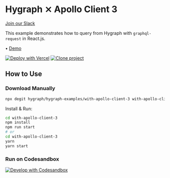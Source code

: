 # Hygraph ⨯ Apollo Client 3

[Join our Slack](https://slack.hygraph.com)

This example demonstrates how to query from Hygraph with `graphql-request` in React.js.

• [Demo](https://hygraph-with-apollo-client-3.vercel.app)

[![Deploy with Vercel](https://vercel.com/button)](https://vercel.com/import/project?template=https://github.com/hygraph/hygraph-examples/tree/master/with-apollo-client-3) [![Clone project](https://hygraph.com/button)](https://app.hygraph.com/clone/0ff23f7a41ce4da69a366ab299cc24d8)

## How to Use

### Download Manually

```bash
npx degit hygraph/hygraph-examples/with-apollo-client-3 with-apollo-client-3
```

Install & Run:

```bash
cd with-apollo-client-3
npm install
npm run start
# or
cd with-apollo-client-3
yarn
yarn start
```

### Run on Codesandbox

[![Develop with Codesandbox](https://codesandbox.io/static/img/play-codesandbox.svg)](https://codesandbox.io/s/github/hygraph/hygraph-examples/tree/master/with-apollo-client-3)
